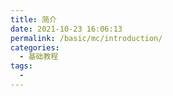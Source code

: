 ```yaml
---
title: 简介
date: 2021-10-23 16:06:13
permalink: /basic/mc/introduction/
categories:
  - 基础教程
tags:
  - 
---
```

